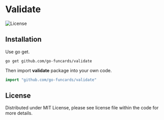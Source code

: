 # Validate

![License](https://img.shields.io/dub/l/vibe-d.svg)

## Installation

Use go get.

```shell
go get github.com/go-funcards/validate
```

Then import **validate** package into your own code.

```go
import "github.com/go-funcards/validate"
```

## License

Distributed under MIT License, please see license file within the code for more details.
